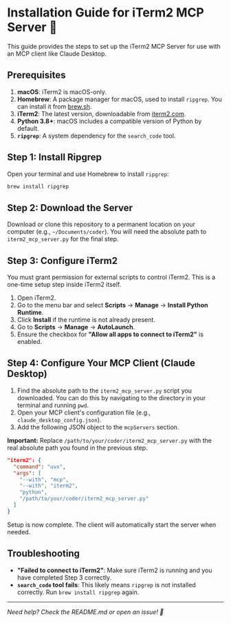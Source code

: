 # Installation Guide for iTerm2 MCP Server 🐒

This guide provides the steps to set up the iTerm2 MCP Server for use with an MCP client like Claude Desktop.

## Prerequisites

1.  **macOS**: iTerm2 is macOS-only.
2.  **Homebrew**: A package manager for macOS, used to install `ripgrep`. You can install it from [brew.sh](https://brew.sh/).
3.  **iTerm2**: The latest version, downloadable from [iterm2.com](https://iterm2.com/).
4.  **Python 3.8+**: macOS includes a compatible version of Python by default.
5.  **`ripgrep`**: A system dependency for the `search_code` tool.

## Step 1: Install Ripgrep

Open your terminal and use Homebrew to install `ripgrep`:
```bash
brew install ripgrep
```

## Step 2: Download the Server

Download or clone this repository to a permanent location on your computer (e.g., `~/Documents/coder`). You will need the absolute path to `iterm2_mcp_server.py` for the final step.

## Step 3: Configure iTerm2

You must grant permission for external scripts to control iTerm2. This is a one-time setup step inside iTerm2 itself.

1.  Open iTerm2.
2.  Go to the menu bar and select **Scripts** → **Manage** → **Install Python Runtime**.
3.  Click **Install** if the runtime is not already present.
4.  Go to **Scripts** → **Manage** → **AutoLaunch**.
5.  Ensure the checkbox for **"Allow all apps to connect to iTerm2"** is enabled.

## Step 4: Configure Your MCP Client (Claude Desktop)

1.  Find the absolute path to the `iterm2_mcp_server.py` script you downloaded. You can do this by navigating to the directory in your terminal and running `pwd`.
2.  Open your MCP client's configuration file (e.g., `claude_desktop_config.json`).
3.  Add the following JSON object to the `mcpServers` section.

**Important:** Replace `/path/to/your/coder/iterm2_mcp_server.py` with the real absolute path you found in the previous step.

```json
"iterm2": {
  "command": "uvx",
  "args": [
    "--with", "mcp",
    "--with", "iterm2", 
    "python",
    "/path/to/your/coder/iterm2_mcp_server.py"
  ]
}
```

Setup is now complete. The client will automatically start the server when needed.

## Troubleshooting

-   **"Failed to connect to iTerm2"**: Make sure iTerm2 is running and you have completed Step 3 correctly.
-   **`search_code` tool fails**: This likely means `ripgrep` is not installed correctly. Run `brew install ripgrep` again.

---

*Need help? Check the README.md or open an issue! 🐒* 